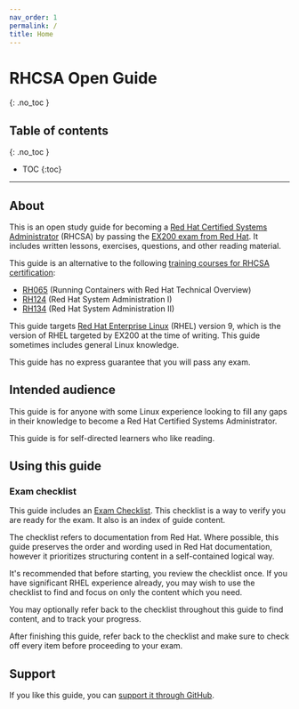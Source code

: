 ```yaml
---
nav_order: 1
permalink: /
title: Home
---
```


# RHCSA Open Guide

{: .no_toc }

## Table of contents

{: .no_toc }

- TOC
  {:toc}

---

## About

This is an open study guide for becoming a [Red Hat Certified Systems Administrator](https://www.redhat.com/en/services/certification/rhcsa) (RHCSA)
by passing the [EX200 exam from Red Hat](https://www.redhat.com/en/services/training/ex200-red-hat-certified-system-administrator-rhcsa-exam).
It includes written lessons, exercises, questions, and other reading material.

This guide is an alternative to the following [training courses for RHCSA certification](https://www.redhat.com/en/services/certification/rhcsa?pfe-zeueqhsom=training):

- [RH065](https://www.redhat.com/en/services/training/rh065-running-containers-red-hat-technical-overview) (Running Containers with Red Hat Technical Overview)
- [RH124](https://www.redhat.com/en/services/training/rh124-red-hat-system-administration-i) (Red Hat System Administration I)
- [RH134](https://www.redhat.com/en/services/training/rh124-red-hat-system-administration-i) (Red Hat System Administration II)

This guide targets [Red Hat Enterprise Linux](https://www.redhat.com/en/technologies/linux-platforms/enterprise-linux) (RHEL) version 9,
which is the version of RHEL targeted by EX200 at the time of writing.
This guide sometimes includes general Linux knowledge.

This guide has no express guarantee that you will pass any exam.

## Intended audience

This guide is for anyone with some Linux experience looking to fill any gaps in their knowledge to become a Red Hat Certified Systems Administrator.

This guide is for self-directed learners who like reading.

## Using this guide

### Exam checklist

This guide includes an [Exam Checklist](exam-checklist).
This checklist is a way to verify you are ready for the exam.
It also is an index of guide content.

The checklist refers to documentation from Red Hat.
Where possible, this guide preserves the order and wording used in Red Hat documentation, however it prioritizes structuring content in a self-contained logical way.

It's recommended that before starting, you review the checklist once.
If you have significant RHEL experience already, you may wish to use the checklist to find and focus on only the content which you need.

You may optionally refer back to the checklist throughout this guide to find content, and to track your progress.

After finishing this guide, refer back to the checklist and make sure to check off every item before proceeding to your exam.

## Support

If you like this guide, you can [support it through GitHub](https://github.com/sponsors/rbong).
